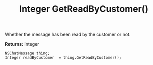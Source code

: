 ﻿---
uid: crmscript_ref_NSChatMessage_GetReadByCustomer
title: Integer GetReadByCustomer()
intellisense: NSChatMessage.GetReadByCustomer
keywords: NSChatMessage, GetReadByCustomer
so.topic: reference
---

Whether the message has been read by the customer or not.

**Returns:** Integer


```crmscript
NSChatMessage thing;
Integer readByCustomer  = thing.GetReadByCustomer();
```



